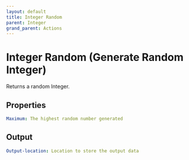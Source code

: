 ```yaml
---
layout: default
title: Integer Random
parent: Integer
grand_parent: Actions
---
```

# Integer Random (Generate Random Integer)
Returns a random Integer.

## Properties
```yaml
Maximum: The highest random number generated
```

## Output
```yaml
Output-location: Location to store the output data
```
